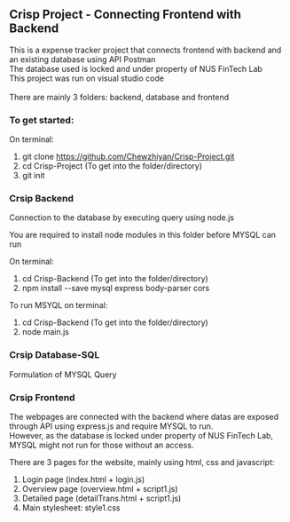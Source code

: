 <h2>Crisp Project - Connecting Frontend with Backend</h2>
This is a expense tracker project that connects frontend with backend and an existing database using API Postman <br>
The database used is locked and under property of NUS FinTech Lab <br>
This project was run on visual studio code <br>
<br>There are mainly 3 folders: backend, database and frontend

<h3>To get started:</h3>

On terminal:
1. git clone https://github.com/Chewzhiyan/Crisp-Project.git
2. cd Crisp-Project (To get into the folder/directory)
3. git init

<h3>Crsip Backend</h3>
<p>Connection to the database by executing query using node.js</p>
<p>You are required to install node modules in this folder before MYSQL can run</p>

On terminal:
1. cd Crisp-Backend (To get into the folder/directory)
2. npm install --save mysql express body-parser cors

To run MSYQL on terminal:
1. cd Crisp-Backend (To get into the folder/directory)
2. node main.js

<h3>Crsip Database-SQL</h3>
Formulation of MYSQL Query<br>

<h3>Crsip Frontend</h3>

<p>The webpages are connected with the backend where datas are exposed through API using express.js and require MYSQL to run.
<br>However, as the database is locked under property of NUS FinTech Lab, MYSQL might not run for those without an access.</p>

There are 3 pages for the website, mainly using html, css and javascript: <br>

1. Login page (index.html + login.js)
2. Overview page (overview.html + script1.js)
3. Detailed page (detailTrans.html + script1.js)
4. Main stylesheet: style1.css 


